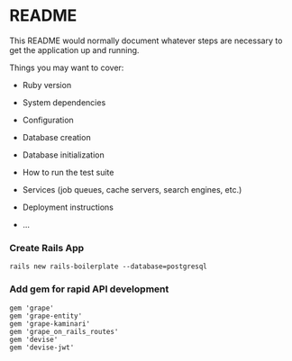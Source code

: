 # README

This README would normally document whatever steps are necessary to get the
application up and running.

Things you may want to cover:

* Ruby version

* System dependencies

* Configuration

* Database creation

* Database initialization

* How to run the test suite

* Services (job queues, cache servers, search engines, etc.)

* Deployment instructions

* ...

### Create Rails App
`rails new rails-boilerplate --database=postgresql`
 
### Add gem for rapid API development
```
gem 'grape'
gem 'grape-entity'
gem 'grape-kaminari'
gem 'grape_on_rails_routes'
gem 'devise'
gem 'devise-jwt'
```
